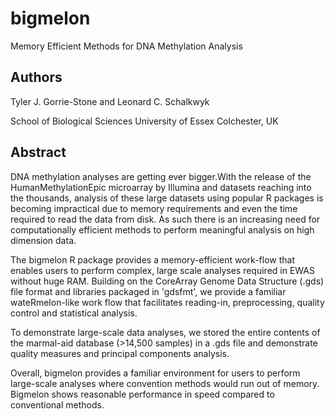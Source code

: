 # bigmelon
Memory Efficient Methods for DNA Methylation Analysis

## Authors

Tyler J. Gorrie-Stone and Leonard C. Schalkwyk

School of Biological Sciences
University of Essex
Colchester, UK

## Abstract
DNA methylation analyses are getting ever bigger.With the release of the HumanMethylationEpic microarray by Illumina and datasets reaching into the thousands, analysis of these large datasets using popular R packages is becoming impractical due to memory requirements and even the time required to read the data from disk. As such there is an increasing need for computationally efficient methods to perform meaningful analysis on high dimension data.

The bigmelon R package provides a memory-efficient work-flow that enables users to perform complex, large scale analyses required in EWAS without huge RAM. Building on the CoreArray Genome Data Structure (.gds) file format and libraries packaged in 'gdsfmt', we provide a familiar wateRmelon-like work flow that facilitates reading-in, preprocessing, quality control and statistical analysis.

To demonstrate large-scale data analyses, we stored the entire contents of the marmal-aid database (>14,500 samples) in a .gds file and demonstrate quality measures and principal components analysis.

Overall, bigmelon provides a familiar environment for users to perform large-scale analyses where  convention methods would run out of memory. Bigmelon shows reasonable performance in speed compared to conventional methods.
